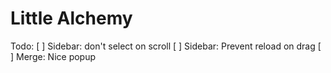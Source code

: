 # Little Alchemy

Todo:
[ ] Sidebar: don't select on scroll
[ ] Sidebar: Prevent reload on drag
[ ] Merge: Nice popup
